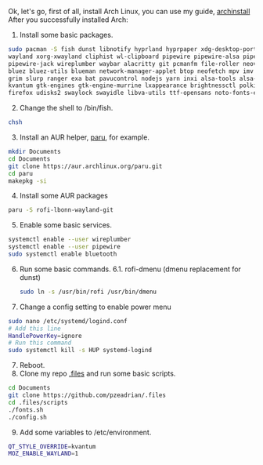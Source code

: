 Ok, let's go, first of all, install Arch Linux, you can use my guide, [archinstall](https://github.com/pzeadrian/archinstall)
After you successfully installed Arch:

1. Install some basic packages.
```sh
sudo pacman -S fish dunst libnotify hyprland hyprpaper xdg-desktop-portal-hyprland 
wayland xorg-xwayland cliphist wl-clipboard pipewire pipewire-alsa pipewire-pulse 
pipewire-jack wireplumber waybar alacritty git pcmanfm file-roller neovim 
bluez bluez-utils blueman network-manager-applet btop neofetch mpv imv 
grim slurp ranger exa bat pavucontrol nodejs yarn inxi alsa-tools alsa-utils 
kvantum gtk-engines gtk-engine-murrine lxappearance brightnessctl polkit-gnome xorg-xhost
firefox udisks2 swaylock swayidle libva-utils ttf-opensans noto-fonts-emoji
```

2. Change the shell to /bin/fish.
```sh
chsh
```

3. Install an AUR helper, [paru](https://github.com/Morganamilo/paru), for example.
```sh
mkdir Documents
cd Documents
git clone https://aur.archlinux.org/paru.git
cd paru
makepkg -si
```

4. Install some AUR packages
```sh
paru -S rofi-lbonn-wayland-git
```

5. Enable some basic services.
```sh
systemctl enable --user wireplumber
systemctl enable --user pipewire
sudo systemctl enable bluetooth
```

6. Run some basic commands.
    6.1. rofi-dmenu (dmenu replacement for dunst)
    ```sh
    sudo ln -s /usr/bin/rofi /usr/bin/dmenu
    ```

7. Change a config setting to enable power menu
```sh
sudo nano /etc/systemd/logind.conf
# Add this line
HandlePowerKey=ignore
# Run this command
sudo systemctl kill -s HUP systemd-logind
```

7. Reboot.
8. Clone my repo [.files](https://github.com/pzeadrian/.files) and run some basic scripts.
```sh
cd Documents
git clone https://github.com/pzeadrian/.files
cd .files/scripts
./fonts.sh
./config.sh
```

9. Add some variables to /etc/environment.
```sh
QT_STYLE_OVERRIDE=kvantum
MOZ_ENABLE_WAYLAND=1
```


